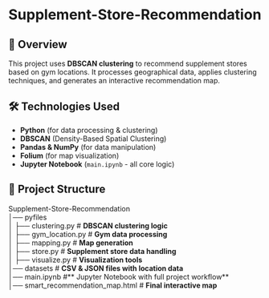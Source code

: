 # Supplement-Store-Recommendation

## 📌 Overview  
This project uses **DBSCAN clustering** to recommend supplement stores based on gym locations. It processes geographical data, applies clustering techniques, and generates an interactive recommendation map.

## 🛠️ Technologies Used  
- **Python** (for data processing & clustering)  
- **DBSCAN** (Density-Based Spatial Clustering)  
- **Pandas & NumPy** (for data manipulation)  
- **Folium** (for map visualization)  
- **Jupyter Notebook** (`main.ipynb` - all core logic)  

## 📂 Project Structure
Supplement-Store-Recommendation  
│── pyfiles  
│   ├── clustering.py  # **DBSCAN clustering logic**  
│   ├── gym_location.py  # **Gym data processing**  
│   ├── mapping.py  # **Map generation**  
│   ├── store.py  # **Supplement store data handling**  
│   ├── visualize.py  # **Visualization tools**  
│── datasets  # **CSV & JSON files with location data**  
│── main.ipynb  #** Jupyter Notebook with full project workflow**  
│── smart_recommendation_map.html  # **Final interactive map**  

